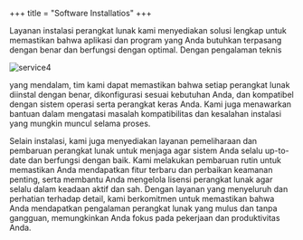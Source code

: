 +++
title = "Software Installatios"
+++

Layanan instalasi perangkat lunak kami menyediakan solusi lengkap untuk memastikan bahwa aplikasi dan program yang Anda butuhkan terpasang dengan benar dan berfungsi dengan optimal. Dengan pengalaman teknis
<!--more-->
![service4](/images/softwareinstall.png)

yang mendalam, tim kami dapat memastikan bahwa setiap perangkat lunak diinstal dengan benar, dikonfigurasi sesuai kebutuhan Anda, dan kompatibel dengan sistem operasi serta perangkat keras Anda. Kami juga menawarkan bantuan dalam mengatasi masalah kompatibilitas dan kesalahan instalasi yang mungkin muncul selama proses.

Selain instalasi, kami juga menyediakan layanan pemeliharaan dan pembaruan perangkat lunak untuk menjaga agar sistem Anda selalu up-to-date dan berfungsi dengan baik. Kami melakukan pembaruan rutin untuk memastikan Anda mendapatkan fitur terbaru dan perbaikan keamanan penting, serta membantu Anda mengelola lisensi perangkat lunak agar selalu dalam keadaan aktif dan sah. Dengan layanan yang menyeluruh dan perhatian terhadap detail, kami berkomitmen untuk memastikan bahwa Anda mendapatkan pengalaman perangkat lunak yang mulus dan tanpa gangguan, memungkinkan Anda fokus pada pekerjaan dan produktivitas Anda.
